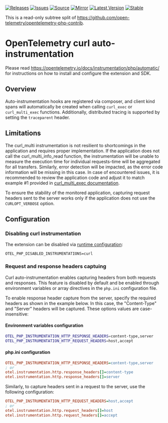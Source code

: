 [![Releases](https://img.shields.io/badge/releases-purple)](https://github.com/opentelemetry-php/contrib-auto-curl/releases)
[![Issues](https://img.shields.io/badge/issues-pink)](https://github.com/open-telemetry/opentelemetry-php/issues)
[![Source](https://img.shields.io/badge/source-contrib-green)](https://github.com/open-telemetry/opentelemetry-php-contrib/tree/main/src/Instrumentation/curl)
[![Mirror](https://img.shields.io/badge/mirror-opentelemetry--php--contrib-blue)](https://github.com/opentelemetry-php/contrib-auto-curl)
[![Latest Version](http://poser.pugx.org/open-telemetry/opentelemetry-auto-curl/v/unstable)](https://packagist.org/packages/open-telemetry/opentelemetry-auto-curl/)
[![Stable](http://poser.pugx.org/open-telemetry/opentelemetry-auto-curl/v/stable)](https://packagist.org/packages/open-telemetry/opentelemetry-auto-curl/)

This is a read-only subtree split of https://github.com/open-telemetry/opentelemetry-php-contrib.

# OpenTelemetry curl auto-instrumentation

Please read https://opentelemetry.io/docs/instrumentation/php/automatic/ for instructions on how to
install and configure the extension and SDK.

## Overview
Auto-instrumentation hooks are registered via composer, and client kind spans will automatically be created when calling `curl_exec` or `curl_multi_exec` functions.
Additionally, distributed tracing is supported by setting the `traceparent` header.

## Limitations
The curl_multi instrumentation is not resilient to shortcomings in the application and requires proper implementation. If the application does not call the curl_multi_info_read function, the instrumentation will be unable to measure the execution time for individual requests-time will be aggregated for all transfers. Similarly, error detection will be impacted, as the error code information will be missing in this case. In case of encountered issues, it is recommended to review the application code and adjust it to match example #1 provided in [curl_multi_exec documentation](https://www.php.net/manual/en/function.curl-multi-exec.php).

To ensure the stability of the monitored application, capturing request headers sent to the server works only if the application does not use the `CURLOPT_VERBOSE` option.

## Configuration

### Disabling curl instrumentation

The extension can be disabled via [runtime configuration](https://opentelemetry.io/docs/instrumentation/php/sdk/#configuration):

```shell
OTEL_PHP_DISABLED_INSTRUMENTATIONS=curl
```

### Request and response headers captuing

Curl auto-instrumentation enables capturing headers from both requests and responses. This feature is disabled by default and be enabled through environment variables or array directives in the `php.ini` configuration file.

To enable response header capture from the server, specify the required headers as shown in the example below. In this case, the "Content-Type" and "Server" headers will be captured. These options values are case-insensitive:

#### Environment variables configuration

```bash
OTEL_PHP_INSTRUMENTATION_HTTP_RESPONSE_HEADERS=content-type,server
OTEL_PHP_INSTRUMENTATION_HTTP_REQUEST_HEADERS=host,accept
```

#### php.ini configuration

```ini
OTEL_PHP_INSTRUMENTATION_HTTP_RESPONSE_HEADERS=content-type,server
; or
otel.instrumentation.http.response_headers[]=content-type
otel.instrumentation.http.response_headers[]=server
```


Similarly, to capture headers sent in a request to the server, use the following configuration:

```ini
OTEL_PHP_INSTRUMENTATION_HTTP_REQUEST_HEADERS=host,accept
; or
otel.instrumentation.http.request_headers[]=host
otel.instrumentation.http.request_headers[]=accept
```